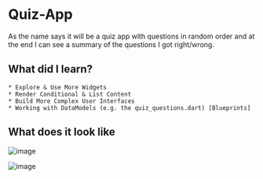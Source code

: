 # Quiz-App

As the name says it will be a quiz app with questions in random order and at the end I can see a summary of the questions I got right/wrong.

## What did I learn?
```
* Explore & Use More Widgets
* Render Conditional & List Content
* Build More Complex User Interfaces
* Working with DataModels (e.g. the quiz_questions.dart) [Blueprints]
```

## What does it look like

![image](https://github.com/NicoProsser/Quiz-App/assets/150072030/5cd7db05-1414-4fd2-a762-38490b40feea)      


![image](https://github.com/NicoProsser/Quiz-App/assets/150072030/c6b3b977-b27f-429e-8cd8-160122a6bf59)


